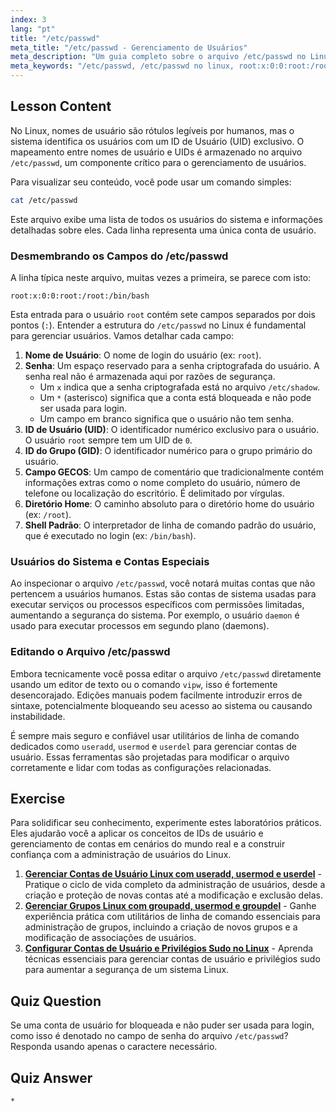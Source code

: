 ```yaml
---
index: 3
lang: "pt"
title: "/etc/passwd"
meta_title: "/etc/passwd - Gerenciamento de Usuários"
meta_description: "Um guia completo sobre o arquivo /etc/passwd no Linux. Aprenda a interpretar campos de dados de usuário, entender UIDs e ver exemplos como root:x:0:0:root:/root:/bin/bash."
meta_keywords: "/etc/passwd, /etc/passwd no linux, root:x:0:0:root:/root:/bin/bash, ID de usuário, UID, gerenciamento de usuários, tutorial Linux"
---
```


## Lesson Content

No Linux, nomes de usuário são rótulos legíveis por humanos, mas o sistema identifica os usuários com um ID de Usuário (UID) exclusivo. O mapeamento entre nomes de usuário e UIDs é armazenado no arquivo `/etc/passwd`, um componente crítico para o gerenciamento de usuários.

Para visualizar seu conteúdo, você pode usar um comando simples:

```bash
cat /etc/passwd
```

Este arquivo exibe uma lista de todos os usuários do sistema e informações detalhadas sobre eles. Cada linha representa uma única conta de usuário.

### Desmembrando os Campos do /etc/passwd

A linha típica neste arquivo, muitas vezes a primeira, se parece com isto:

```plaintext
root:x:0:0:root:/root:/bin/bash
```

Esta entrada para o usuário `root` contém sete campos separados por dois pontos (`:`). Entender a estrutura do `/etc/passwd` no Linux é fundamental para gerenciar usuários. Vamos detalhar cada campo:

1.  **Nome de Usuário**: O nome de login do usuário (ex: `root`).
2.  **Senha**: Um espaço reservado para a senha criptografada do usuário. A senha real não é armazenada aqui por razões de segurança.
    - Um `x` indica que a senha criptografada está no arquivo `/etc/shadow`.
    - Um `*` (asterisco) significa que a conta está bloqueada e não pode ser usada para login.
    - Um campo em branco significa que o usuário não tem senha.
3.  **ID de Usuário (UID)**: O identificador numérico exclusivo para o usuário. O usuário `root` sempre tem um UID de `0`.
4.  **ID do Grupo (GID)**: O identificador numérico para o grupo primário do usuário.
5.  **Campo GECOS**: Um campo de comentário que tradicionalmente contém informações extras como o nome completo do usuário, número de telefone ou localização do escritório. É delimitado por vírgulas.
6.  **Diretório Home**: O caminho absoluto para o diretório home do usuário (ex: `/root`).
7.  **Shell Padrão**: O interpretador de linha de comando padrão do usuário, que é executado no login (ex: `/bin/bash`).

### Usuários do Sistema e Contas Especiais

Ao inspecionar o arquivo `/etc/passwd`, você notará muitas contas que não pertencem a usuários humanos. Estas são contas de sistema usadas para executar serviços ou processos específicos com permissões limitadas, aumentando a segurança do sistema. Por exemplo, o usuário `daemon` é usado para executar processos em segundo plano (daemons).

### Editando o Arquivo /etc/passwd

Embora tecnicamente você possa editar o arquivo `/etc/passwd` diretamente usando um editor de texto ou o comando `vipw`, isso é fortemente desencorajado. Edições manuais podem facilmente introduzir erros de sintaxe, potencialmente bloqueando seu acesso ao sistema ou causando instabilidade.

É sempre mais seguro e confiável usar utilitários de linha de comando dedicados como `useradd`, `usermod` e `userdel` para gerenciar contas de usuário. Essas ferramentas são projetadas para modificar o arquivo corretamente e lidar com todas as configurações relacionadas.

## Exercise

Para solidificar seu conhecimento, experimente estes laboratórios práticos. Eles ajudarão você a aplicar os conceitos de IDs de usuário e gerenciamento de contas em cenários do mundo real e a construir confiança com a administração de usuários do Linux.

1.  **[Gerenciar Contas de Usuário Linux com useradd, usermod e userdel](https://labex.io/pt/labs/comptia-manage-linux-user-accounts-with-useradd-usermod-and-userdel-590837)** - Pratique o ciclo de vida completo da administração de usuários, desde a criação e proteção de novas contas até a modificação e exclusão delas.
2.  **[Gerenciar Grupos Linux com groupadd, usermod e groupdel](https://labex.io/pt/labs/comptia-manage-linux-groups-with-groupadd-usermod-and-groupdel-590836)** - Ganhe experiência prática com utilitários de linha de comando essenciais para administração de grupos, incluindo a criação de novos grupos e a modificação de associações de usuários.
3.  **[Configurar Contas de Usuário e Privilégios Sudo no Linux](https://labex.io/pt/labs/comptia-configure-user-accounts-and-sudo-privileges-in-linux-590856)** - Aprenda técnicas essenciais para gerenciar contas de usuário e privilégios sudo para aumentar a segurança de um sistema Linux.

## Quiz Question

Se uma conta de usuário for bloqueada e não puder ser usada para login, como isso é denotado no campo de senha do arquivo `/etc/passwd`? Responda usando apenas o caractere necessário.

## Quiz Answer

`*`

